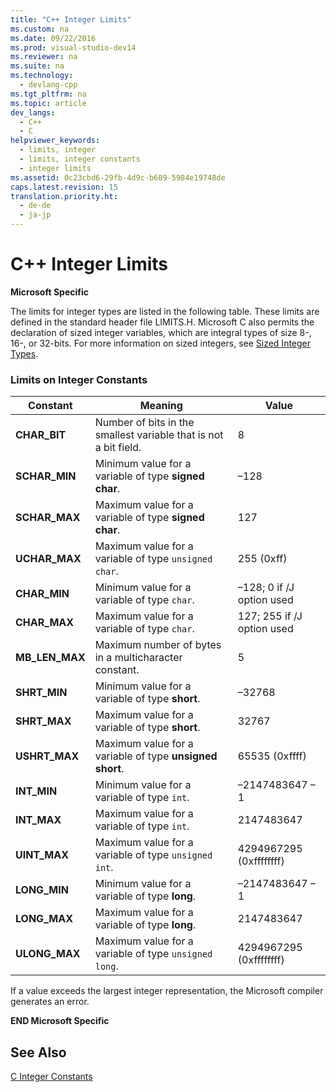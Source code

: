 ```yaml
---
title: "C++ Integer Limits"
ms.custom: na
ms.date: 09/22/2016
ms.prod: visual-studio-dev14
ms.reviewer: na
ms.suite: na
ms.technology: 
  - devlang-cpp
ms.tgt_pltfrm: na
ms.topic: article
dev_langs: 
  - C++
  - C
helpviewer_keywords: 
  - limits, integer
  - limits, integer constants
  - integer limits
ms.assetid: 0c23cbd6-29fb-4d9c-b689-5984e19748de
caps.latest.revision: 15
translation.priority.ht: 
  - de-de
  - ja-jp
---
```

# C++ Integer Limits
**Microsoft Specific**  
  
 The limits for integer types are listed in the following table. These limits are defined in the standard header file LIMITS.H. Microsoft C also permits the declaration of sized integer variables, which are integral types of size 8-, 16-, or 32-bits. For more information on sized integers, see [Sized Integer Types](../vs140/c-sized-integer-types.md).  
  
### Limits on Integer Constants  
  
|**Constant**|Meaning|Value|  
|------------------|-------------|-----------|  
|**CHAR_BIT**|Number of bits in the smallest variable that is not a bit field.|8|  
|**SCHAR_MIN**|Minimum value for a variable of type **signed char**.|–128|  
|**SCHAR_MAX**|Maximum value for a variable of type **signed char**.|127|  
|**UCHAR_MAX**|Maximum value for a variable of type `unsigned char`.|255 (0xff)|  
|**CHAR_MIN**|Minimum value for a variable of type `char`.|–128; 0 if /J option used|  
|**CHAR_MAX**|Maximum value for a variable of type `char`.|127; 255 if /J option used|  
|**MB_LEN_MAX**|Maximum number of bytes in a multicharacter constant.|5|  
|**SHRT_MIN**|Minimum value for a variable of type **short**.|–32768|  
|**SHRT_MAX**|Maximum value for a variable of type **short**.|32767|  
|**USHRT_MAX**|Maximum value for a variable of type **unsigned short**.|65535 (0xffff)|  
|**INT_MIN**|Minimum value for a variable of type `int`.|–2147483647 – 1|  
|**INT_MAX**|Maximum value for a variable of type `int`.|2147483647|  
|**UINT_MAX**|Maximum value for a variable of type `unsigned int`.|4294967295 (0xffffffff)|  
|**LONG_MIN**|Minimum value for a variable of type **long**.|–2147483647 – 1|  
|**LONG_MAX**|Maximum value for a variable of type **long**.|2147483647|  
|**ULONG_MAX**|Maximum value for a variable of type `unsigned long`.|4294967295 (0xffffffff)|  
  
 If a value exceeds the largest integer representation, the Microsoft compiler generates an error.  
  
 **END Microsoft Specific**  
  
## See Also  
 [C Integer Constants](../vs140/c-integer-constants.md)